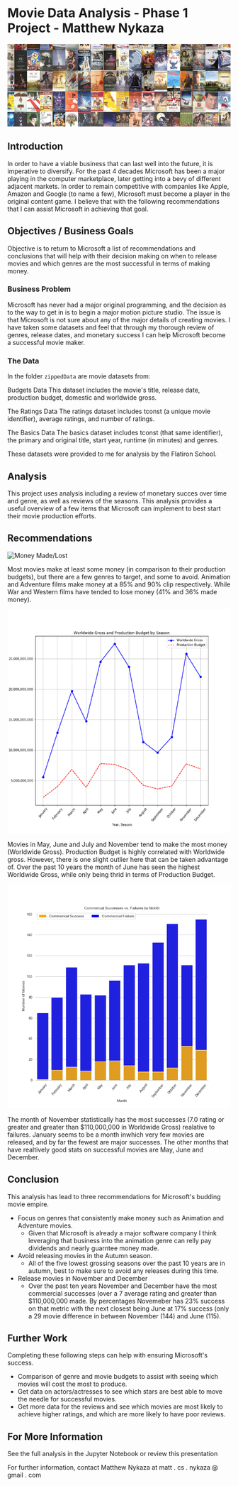 # Movie Data Analysis - Phase 1 Project - Matthew Nykaza

![Movies Picture](https://github.com/MxCxSxN/Movie-Analysis-Matthew-Nykaza/blob/master/Images/2ac566bdad689373d124ed45b5b70209.png)


## Introduction

In order to have a viable business that can last well into the future, it is imperative to diversify. For the past 4 decades Microsoft has been a major playing in the computer marketplace, later getting into a bevy of different adjacent markets. In order to remain competitive with companies like Apple, Amazon and Google (to name a few), Microsoft must become a player in the original content game. I believe that with the following recommendations that I can assist Microsoft in achieving that goal. 

## Objectives / Business Goals

Objective is to return to Microsoft a list of recommendations and conclusions that will help with their decision making on when to release movies and which genres are the most successful in terms of making money. 

### Business Problem

Microsoft has never had a major original programming, and the decision as to the way to get in is to begin a major motion picture studio. The issue is that Microsoft is not sure about any of the major details of creating movies. I have taken some datasets and feel that through my thorough review of genres, release dates, and monetary success I can help Microsoft become a successful movie maker. 

### The Data

In the folder `zippedData` are movie datasets from:

Budgets Data
This dataset includes the movie's title, release date, production budget, domestic and worldwide gross. 

The Ratings Data
The ratings dataset includes tconst (a unique movie identifier), average ratings, and number of ratings.

The Basics Data
The basics dataset includes tconst (that same identifier), the primary and original title, start year, runtime (in minutes) and genres.

These datasets were provided to me for analysis by the Flatiron School. 

## Analysis

This project uses analysis including a review of monetary succes over time and genre, as well as reviews of the seasons. This analysis provides a useful overview of a few items that Microsoft can implement to best start their movie production efforts.

## Recommendations

![Money Made/Lost](https://github.com/MxCxSxN/Movie-Analysis-Matthew-Nykaza/blob/master/Images/dsc-phase-1-project-online/moneymadevsmoneylost.png)

 
Most movies make at least some money (in comparison to their production budgets), but there are a few genres to target, and some to avoid. Animation and Adventure films make money at a 85% and 90% clip respectively. While War and Western films have tended to lose money (41% and 36% made money). 

![Worldwide Gross and Budgets](https://github.com/MxCxSxN/Movie-Analysis-Matthew-Nykaza/blob/master/Images/worldwidegrossandbudgetbyseason.png)


Movies in May, June and July and November tend to make the most money (Worldwide Gross). Production Budget is highly correlated with Worldwide gross. However, there is one slight outlier here that can be taken advantage of. Over the past 10 years the month of June has seen the highest Worldwide Gross, while only being thrid in terms of Production Budget. 

![Successes vs failures](https://github.com/MxCxSxN/Movie-Analysis-Matthew-Nykaza/blob/master/Images/commercialsuccessesvsfailuresbymonth.png)


The month of November statistically has the most successes (7.0 rating or greater and greater than $110,000,000 in Worldwide Gross) realative to failures. January seems to be a month inwhich very few movies are released, and by far the fewest are major successes. The other months that have realtively good stats on successful movies are May, June and December. 

## Conclusion

This analysis has lead to three recommendations for Microsoft's budding movie empire.

- Focus on genres that consistently make money such as Animation and Adventure movies. 
    - Given that Microsoft is already a major software company I think leveraging that business into the animation genre can relly pay dividends and nearly guarntee money made.
- Avoid releasing movies in the Autumn season. 
    - All of the five lowest grossing seasons over the past 10 years are in autumn, best to make sure to avoid any releases during this time.
- Release movies in November and December
    - Over the past ten years November and December have the most commercial successes (over a 7 average rating and greater than $110,000,000 made. By percentages Novemeber has 23% success on that metric with the next closest being June at 17% success (only a 29 movie difference in between November (144) and June (115).

## Further Work

Completing these following steps can help with ensuring Microsoft's success. 
- Comparison of genre and movie budgets to assist with seeing which movies will cost the most to produce.
- Get data on actors/actresses to see which stars are best able to move the needle for successful movies.
- Get more data for the reviews and see which movies are most likely to achieve higher ratings, and which are more likely to have poor reviews.

## For More Information
See the full analysis in the Jupyter Notebook or review this presentation 

For further information, contact Matthew Nykaza at matt . cs . nykaza @ gmail . com